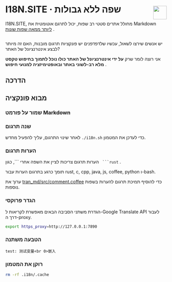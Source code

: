 # I18N.SITE · שפה ללא גבולות<img Src="//i-01.eu.org/i18n/logo.svg" Style="float:right;width:42px;margin-Top:6px">

I18N.SITE, מחולל אתרים סטטי רב שפות, יכול לתרגם אוטומטית את Markdown [ליותר ממאה שפות שונות](https://github.com/i18n-site/node/blob/main/lang/src/index.js) .

<img src="//i-01.eu.org/i18n/lang.webp" alt="" />

יש אנשים שירצו לשאול, עכשיו שלדפדפנים יש פונקציות תרגום מובנות, האם זה מיותר לבצע אינטרנציונל של האתר?

אני רוצה לומר שרק **על ידי אינטרנציונל של האתר כולו נוכל לתמוך בחיפוש טקסט מלא רב-לשוני באתר ובאופטימיזציה למנועי חיפוש** .

## הדרכה

## מבוא פונקציה

### שמור על פורמט Markdown

### שנה תרגום

לאחר שינוי התרגום, עליך להפעיל מחדש `./i18n.sh` כדי לעדכן את המטמון.

### הערות תרגום

הערות תרגום צריכות לציין את השפה אחרי \```, כגון ` ```rust` .

תומך כרגע בתרגום הערות עבור rust, c, cpp, java, js, coffee, python ו-bash.

ערוך את [tran_md/src/comment.coffee](https://github.com/i18n-site/node/blob/main/tran_md/src/comment.coffee) כדי להוסיף תמיכת תרגום להערות בשפות נוספות.

### הגדר פרוקסי

הגדרת משתני הסביבה הבאים מאפשרת לקריאות ל-Google Translate API לעבור דרך ה-proxy.

```bash
export https_proxy=http://127.0.0.1:7890
```

### הטבעה משתנה

```
test: 测试变量<br 0>嵌入
```

### רוקן את המטמון

```bash
rm -rf .i18n/.cache
```
